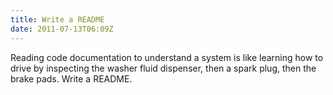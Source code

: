 ```yaml
---
title: Write a README
date: 2011-07-13T06:09Z
---
```

Reading code documentation to understand a system is like learning how to drive by inspecting the washer fluid dispenser, then a spark plug, then the brake pads. Write a README.
